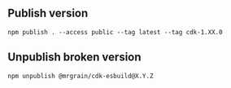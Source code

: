 ## Publish version

```
npm publish . --access public --tag latest --tag cdk-1.XX.0
```

## Unpublish broken version

```
npm unpublish @mrgrain/cdk-esbuild@X.Y.Z
```
